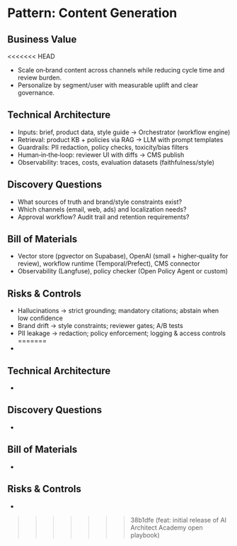 # Pattern: Content Generation

## Business Value
<<<<<<< HEAD
- Scale on‑brand content across channels while reducing cycle time and review burden.
- Personalize by segment/user with measurable uplift and clear governance.

## Technical Architecture
- Inputs: brief, product data, style guide → Orchestrator (workflow engine)
- Retrieval: product KB + policies via RAG → LLM with prompt templates
- Guardrails: PII redaction, policy checks, toxicity/bias filters
- Human‑in‑the‑loop: reviewer UI with diffs → CMS publish
- Observability: traces, costs, evaluation datasets (faithfulness/style)

## Discovery Questions
- What sources of truth and brand/style constraints exist?
- Which channels (email, web, ads) and localization needs?
- Approval workflow? Audit trail and retention requirements?

## Bill of Materials
- Vector store (pgvector on Supabase), OpenAI (small + higher‑quality for review), workflow runtime (Temporal/Prefect), CMS connector
- Observability (Langfuse), policy checker (Open Policy Agent or custom)

## Risks & Controls
- Hallucinations → strict grounding; mandatory citations; abstain when low confidence
- Brand drift → style constraints; reviewer gates; A/B tests
- PII leakage → redaction; policy enforcement; logging & access controls
=======
- 

## Technical Architecture
- 

## Discovery Questions
- 

## Bill of Materials
- 

## Risks & Controls
- 
>>>>>>> 38b1dfe (feat: initial release of AI Architect Academy open playbook)
